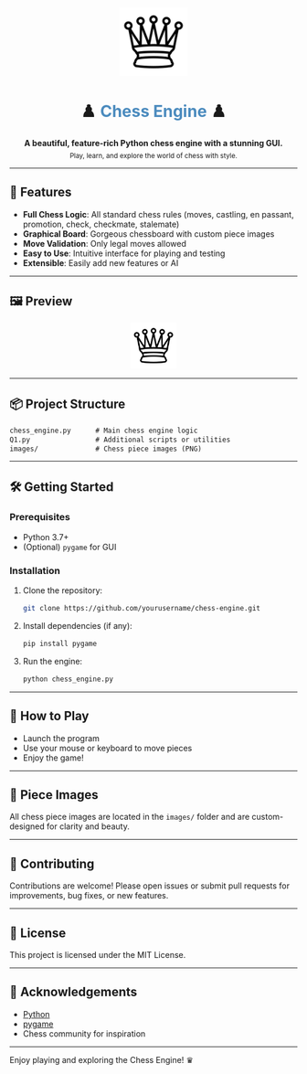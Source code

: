 <!-- README.md -->
<p align="center">
  <img src="images/white-queen.png" width="120" alt="Chess Queen"/>
</p>

<h1 align="center">♟️ <span style="color:#4B8BBE">Chess Engine</span> ♟️</h1>

<p align="center">
  <b>A beautiful, feature-rich Python chess engine with a stunning GUI.</b><br>
  <sub>Play, learn, and explore the world of chess with style.</sub>
</p>

---

## 🚀 Features

- <b>Full Chess Logic</b>: All standard chess rules (moves, castling, en passant, promotion, check, checkmate, stalemate)
- <b>Graphical Board</b>: Gorgeous chessboard with custom piece images
- <b>Move Validation</b>: Only legal moves allowed
- <b>Easy to Use</b>: Intuitive interface for playing and testing
- <b>Extensible</b>: Easily add new features or AI

---

## 🖼️ Preview

<p align="center">
  <img src="images/white-queen.png" width="80" alt="Chess Piece Preview"/>
</p>

---

## 📦 Project Structure

```text
chess_engine.py      # Main chess engine logic
Q1.py                # Additional scripts or utilities
images/              # Chess piece images (PNG)
```

---

## 🛠️ Getting Started

### Prerequisites
- Python 3.7+
- (Optional) `pygame` for GUI

### Installation
1. Clone the repository:
   ```bash
   git clone https://github.com/yourusername/chess-engine.git
   ```
2. Install dependencies (if any):
   ```bash
   pip install pygame
   ```
3. Run the engine:
   ```bash
   python chess_engine.py
   ```

---

## 🧩 How to Play
- Launch the program
- Use your mouse or keyboard to move pieces
- Enjoy the game!

---

## 📸 Piece Images
All chess piece images are located in the `images/` folder and are custom-designed for clarity and beauty.

---

## 🤝 Contributing
Contributions are welcome! Please open issues or submit pull requests for improvements, bug fixes, or new features.

---

## 📄 License
This project is licensed under the MIT License.

---

## 🌟 Acknowledgements
- [Python](https://www.python.org/)
- [pygame](https://www.pygame.org/)
- Chess community for inspiration

---

Enjoy playing and exploring the Chess Engine! ♛
